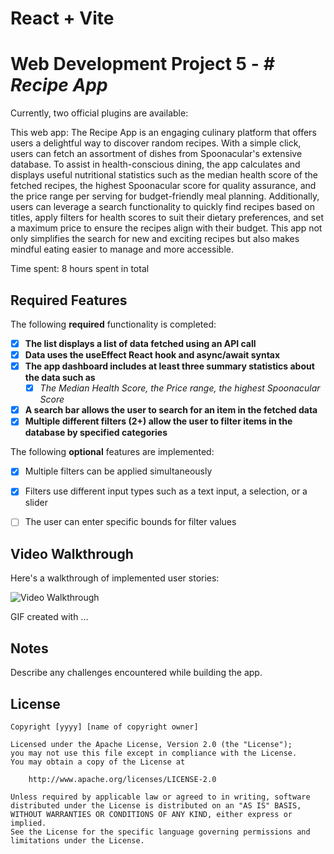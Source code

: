 # React + Vite

# Web Development Project 5 - *# Recipe App*

Currently, two official plugins are available:

This web app: 
The Recipe App is an engaging culinary platform that offers users a delightful way to discover random recipes. With a simple click, users can fetch an assortment of dishes from Spoonacular's extensive database. To assist in health-conscious dining, the app calculates and displays useful nutritional statistics such as the median health score of the fetched recipes, the highest Spoonacular score for quality assurance, and the price range per serving for budget-friendly meal planning. Additionally, users can leverage a search functionality to quickly find recipes based on titles, apply filters for health scores to suit their dietary preferences, and set a maximum price to ensure the recipes align with their budget. This app not only simplifies the search for new and exciting recipes but also makes mindful eating easier to manage and more accessible.

Time spent: 8 hours spent in total

## Required Features

The following **required** functionality is completed:

- [x] **The list displays a list of data fetched using an API call**
- [x] **Data uses the useEffect React hook and async/await syntax**
- [X] **The app dashboard includes at least three summary statistics about the data such as**
  - [X] *The Median Health Score, the Price range, the highest Spoonacular Score*
- [x] **A search bar allows the user to search for an item in the fetched data**
- [x] **Multiple different filters (2+) allow the user to filter items in the database by specified categories**

The following **optional** features are implemented:

- [X] Multiple filters can be applied simultaneously
- [X] Filters use different input types such as a text input, a selection, or a slider
- [ ] The user can enter specific bounds for filter values


## Video Walkthrough

Here's a walkthrough of implemented user stories:

<img src='https://media.giphy.com/media/v1.Y2lkPTc5MGI3NjExeW16YjdkbHphbnlxdDczcHVxcXpva2YyamEwYzdqenl5dWE1bzJybiZlcD12MV9pbnRlcm5hbF9naWZfYnlfaWQmY3Q9Zw/0WOp8XIp6nlBO0yR3l/giphy.gif' title='Video Walkthrough' width='' alt='Video Walkthrough' />

<!-- Replace this with whatever GIF tool you used! -->
GIF created with ...  
<!-- Recommended tools:
[Kap](https://getkap.co/) for macOS
[ScreenToGif](https://www.screentogif.com/) for Windows
[peek](https://github.com/phw/peek) for Linux. -->

## Notes

Describe any challenges encountered while building the app.

## License

    Copyright [yyyy] [name of copyright owner]

    Licensed under the Apache License, Version 2.0 (the "License");
    you may not use this file except in compliance with the License.
    You may obtain a copy of the License at

        http://www.apache.org/licenses/LICENSE-2.0

    Unless required by applicable law or agreed to in writing, software
    distributed under the License is distributed on an "AS IS" BASIS,
    WITHOUT WARRANTIES OR CONDITIONS OF ANY KIND, either express or implied.
    See the License for the specific language governing permissions and
    limitations under the License.

